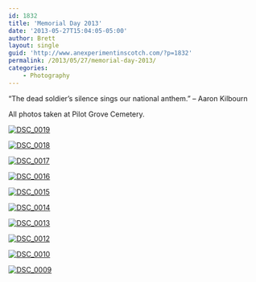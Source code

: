 ```yaml
---
id: 1832
title: 'Memorial Day 2013'
date: '2013-05-27T15:04:05-05:00'
author: Brett
layout: single
guid: 'http://www.anexperimentinscotch.com/?p=1832'
permalink: /2013/05/27/memorial-day-2013/
categories:
    - Photography
---
```


“The dead soldier’s silence sings our national anthem.” – Aaron Kilbourn

All photos taken at Pilot Grove Cemetery.

[![DSC_0019](http://www.anexperimentinscotch.com/wp-content/uploads/2013/05/DSC_0019-300x199.jpg)](http://www.anexperimentinscotch.com/wp-content/uploads/2013/05/DSC_0019.jpg)

[![DSC_0018](http://www.anexperimentinscotch.com/wp-content/uploads/2013/05/DSC_0018-300x199.jpg)](http://www.anexperimentinscotch.com/wp-content/uploads/2013/05/DSC_0018.jpg)

[![DSC_0017](http://www.anexperimentinscotch.com/wp-content/uploads/2013/05/DSC_0017-300x199.jpg)](http://www.anexperimentinscotch.com/wp-content/uploads/2013/05/DSC_0017.jpg)

[![DSC_0016](http://www.anexperimentinscotch.com/wp-content/uploads/2013/05/DSC_0016-199x300.jpg)](http://www.anexperimentinscotch.com/wp-content/uploads/2013/05/DSC_0016.jpg)

[![DSC_0015](http://www.anexperimentinscotch.com/wp-content/uploads/2013/05/DSC_0015-199x300.jpg)](http://www.anexperimentinscotch.com/wp-content/uploads/2013/05/DSC_0015.jpg)

[![DSC_0014](http://www.anexperimentinscotch.com/wp-content/uploads/2013/05/DSC_0014-300x199.jpg)](http://www.anexperimentinscotch.com/wp-content/uploads/2013/05/DSC_0014.jpg)

[![DSC_0013](http://www.anexperimentinscotch.com/wp-content/uploads/2013/05/DSC_0013-300x199.jpg)](http://www.anexperimentinscotch.com/wp-content/uploads/2013/05/DSC_0013.jpg)

[![DSC_0012](http://www.anexperimentinscotch.com/wp-content/uploads/2013/05/DSC_0012-300x199.jpg)](http://www.anexperimentinscotch.com/wp-content/uploads/2013/05/DSC_0012.jpg)

[![DSC_0010](http://www.anexperimentinscotch.com/wp-content/uploads/2013/05/DSC_0010-1024x680.jpg)](http://www.anexperimentinscotch.com/wp-content/uploads/2013/05/DSC_0010.jpg)

[![DSC_0009](http://www.anexperimentinscotch.com/wp-content/uploads/2013/05/DSC_0009-199x300.jpg)](http://www.anexperimentinscotch.com/wp-content/uploads/2013/05/DSC_0009.jpg)